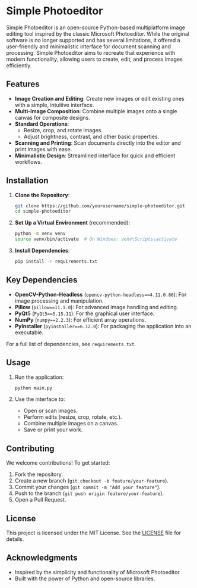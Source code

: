 # Simple Photoeditor

Simple Photoeditor is an open-source Python-based multiplatform image editing tool inspired by the classic Microsoft Photoeditor. While the original software is no longer supported and has several limitations, it offered a user-friendly and minimalistic interface for document scanning and processing. Simple Photoeditor aims to recreate that experience with modern functionality, allowing users to create, edit, and process images efficiently.

## Features

- **Image Creation and Editing**: Create new images or edit existing ones with a simple, intuitive interface.
- **Multi-Image Composition**: Combine multiple images onto a single canvas for composite designs.
- **Standard Operations**:
  - Resize, crop, and rotate images.
  - Adjust brightness, contrast, and other basic properties.
- **Scanning and Printing**: Scan documents directly into the editor and print images with ease.
- **Minimalistic Design**: Streamlined interface for quick and efficient workflows.

## Installation

1. **Clone the Repository**:
   ```bash
   git clone https://github.com/yourusername/simple-photoeditor.git
   cd simple-photoeditor
   ```

2. **Set Up a Virtual Environment** (recommended):
   ```bash
   python -m venv venv
   source venv/bin/activate  # On Windows: venv\Scripts\activate
   ```

3. **Install Dependencies**:
   ```bash
   pip install -r requirements.txt
   ```

## Key Dependencies

- **OpenCV-Python-Headless** (`opencv-python-headless==4.11.0.86`): For image processing and manipulation.
- **Pillow** (`pillow==11.1.0`): For advanced image handling and editing.
- **PyQt5** (`PyQt5==5.15.11`): For the graphical user interface.
- **NumPy** (`numpy==2.2.3`): For efficient array operations.
- **PyInstaller** (`pyinstaller==6.12.0`): For packaging the application into an executable.

For a full list of dependencies, see `requirements.txt`.

## Usage

1. Run the application:
   ```bash
   python main.py
   ```

2. Use the interface to:
   - Open or scan images.
   - Perform edits (resize, crop, rotate, etc.).
   - Combine multiple images on a canvas.
   - Save or print your work.

## Contributing

We welcome contributions! To get started:

1. Fork the repository.
2. Create a new branch (`git checkout -b feature/your-feature`).
3. Commit your changes (`git commit -m "Add your feature"`).
4. Push to the branch (`git push origin feature/your-feature`).
5. Open a Pull Request.


## License

This project is licensed under the MIT License. See the [LICENSE](LICENSE) file for details.

## Acknowledgments

- Inspired by the simplicity and functionality of Microsoft Photoeditor.
- Built with the power of Python and open-source libraries.